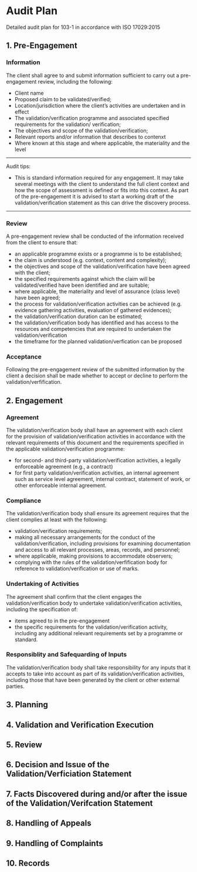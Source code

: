 # Audit Plan

Detailed audit plan for 103-1 in accordance with ISO 17029:2015

## 1. Pre-Engagement

### Information

The client shall agree to and submit information sufficient to carry out a pre-engagement review, including the following:

* Client name
* Proposed claim to be validated/verified;
* Location/jurisdiction where the client’s activities are undertaken and in effect
* The validation/verification programme and associated specified requirements for the validation/
verification;
* The objectives and scope of the validation/verification;
* Relevant reports and/or information that describes to contenxt
* Where known at this stage and where applicable, the materiality and the level

---

Audit tips:

* This is standard information required for any engagement. It may take several meetings with the client to understand the full client context and how the scope of assessment is defined or fits into this context. As part of the pre-engagement it is advised to start a working draft of the validation/verification statement as this can drive the discovery process.

---

### Review

A pre-engagement review shall be conducted of the information received from the client to ensure that:

* an applicable programme exists or a programme is to be established;
* the claim is understood (e.g. context, content and complexity);
* the objectives and scope of the validation/verification have been agreed with the client;
* the specified requirements against which the claim will be validated/verified have been identified and are suitable;
* where applicable, the materiality and level of assurance (class level) have been agreed;
* the process for validation/verification activities can be achieved (e.g. evidence gathering activities, evaluation of gathered evidences);
* the validation/verification duration can be estimated;
* the validation/verification body has identified and has access to the resources and competencies that are required to undertaken the validation/verification
* the timeframe for the planned validation/verfication can be proposed

### Acceptance

Following the pre-engagement review of the submitted information by the client a decision shall be made whether to accept or decline to perform the validation/verfification.

## 2. Engagement

### Agreement

The validation/verification body shall have an agreement with each client for the provision of validation/verification activities in accordance with the relevant requirements of this document and the requirements specified in the applicable validation/verification programme:

* for second- and third-party validation/verification activities, a legally enforceable agreement (e.g., a contract)
* for first party validation/verification activities, an internal agreement such as service level
agreement, internal contract, statement of work, or other enforceable internal agreement.

### Compliance

The validation/verification body shall ensure its agreement requires that the client complies at least with the following:

* validation/verification requirements;
* making all necessary arrangements for the conduct of the validation/verification, including
provisions for examining documentation and access to all relevant processes, areas, records, and
personnel;
* where applicable, making provisions to accommodate observers;
* complying with the rules of the validation/verfification body for reference to validation/verification or use of marks.

### Undertaking of Activities

The agreement shall confirm that the client engages the validation/verification body to undertake
validation/verification activities, including the specification of:

* items agreed to in the pre-engagement
* the specific requirements for the validation/verification activity, including any additional relevant
requirements set by a programme or standard.

### Responsiblity and Safequarding of Inputs

The validation/verification body shall take responsibility for any inputs that it accepts to take
into account as part of its validation/verification activities, including those that have been generated by the client or other external parties.

## 3. Planning

## 4. Validation and Verification Execution

## 5. Review

## 6. Decision and Issue of the Validation/Verficiation Statement

## 7. Facts Discovered during and/or after the issue of the Validation/Verifcation Statement

## 8. Handling of Appeals

## 9. Handling of Complaints

## 10. Records
